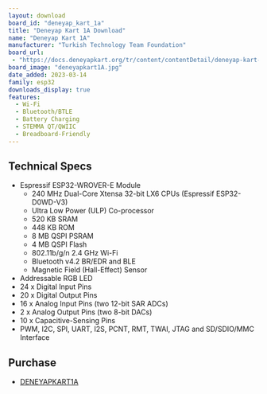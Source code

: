 ```yaml
---
layout: download
board_id: "deneyap_kart_1a"
title: "Deneyap Kart 1A Download"
name: "Deneyap Kart 1A"
manufacturer: "Turkish Technology Team Foundation"
board_url:
 - "https://docs.deneyapkart.org/tr/content/contentDetail/deneyap-kart-1a"
board_image: "deneyapkart1A.jpg"
date_added: 2023-03-14
family: esp32
downloads_display: true
features:
  - Wi-Fi
  - Bluetooth/BTLE
  - Battery Charging
  - STEMMA QT/QWIIC
  - Breadboard-Friendly
---
```


## Technical Specs
  - Espressif ESP32-WROVER-E Module
    - 240 MHz Dual-Core Xtensa 32-bit LX6 CPUs (Espressif ESP32-D0WD-V3)
    - Ultra Low Power (ULP) Co-processor
    - 520 KB SRAM
    - 448 KB ROM
    - 8 MB QSPI PSRAM
    - 4 MB QSPI Flash
    - 802.11b/g/n 2.4 GHz Wi-Fi
    - Bluetooth v4.2 BR/EDR and BLE
    - Magnetic Field (Hall-Effect) Sensor
  - Addressable RGB LED
  - 24 x Digital Input Pins
  - 20 x Digital Output Pins
  - 16 x Analog Input Pins (two 12-bit SAR ADCs)
  -  2 x Analog Output Pins (two 8-bit DACs)
  - 10 x Capacitive-Sensing Pins
  - PWM, I2C, SPI, UART, I2S, PCNT, RMT, TWAI, JTAG and SD/SDIO/MMC Interface

## Purchase
* [DENEYAPKART1A](https://magaza.deneyapkart.org/tr/product/detail/deneyap-kart-1a)
